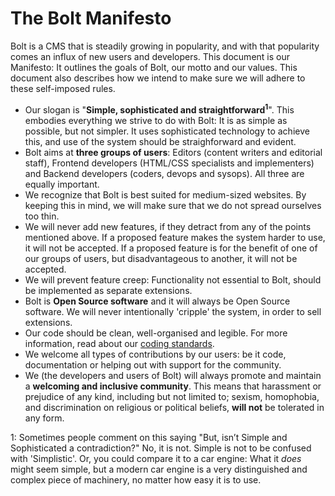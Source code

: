 The Bolt Manifesto
==================

Bolt is a CMS that is steadily growing in popularity, and with that popularity
comes an influx of new users and developers. This document is our Manifesto: It
outlines the goals of Bolt, our motto and our values. This document also
describes how we intend to make sure we will adhere to these self-imposed
rules.

- Our slogan is "**Simple, sophisticated and straightforward<sup>1</sup>**".
  This embodies everything we strive to do with Bolt: It is as simple as
  possible, but not simpler. It uses sophisticated technology to achieve this,
  and use of the system should be straighforward and evident.
- Bolt aims at **three groups of users**: Editors (content writers and
  editorial staff), Frontend developers (HTML/CSS specialists and implementers)
  and Backend developers (coders, devops and sysops). All three are equally
  important.
- We recognize that Bolt is best suited for medium-sized websites. By keeping
  this in mind, we will make sure that we do not spread ourselves too thin.
- We will never add new features, if they detract from any of the points
  mentioned above. If a proposed feature makes the system harder to use, it
  will not be accepted. If a proposed feature is for the benefit of one of our
  groups of users, but disadvantageous to another, it will not be accepted.
- We will prevent feature creep: Functionality not essential to Bolt, should be
  implemented as separate extensions.
- Bolt is **Open Source software** and it will always be Open Source software.
  We will never intentionally 'cripple' the system, in order to sell
  extensions.
- Our code should be clean, well-organised and legible. For more information,
  read about our [coding standards](/internals/code-quality).
- We welcome all types of contributions by our users: be it code, documentation
  or helping out with support for the community.
- We (the developers and users of Bolt) will always promote and maintain a
  **welcoming and inclusive community**. This means that harassment or
  prejudice of any kind, including but not limited to; sexism, homophobia, and
  discrimination on religious or political beliefs, **will not** be tolerated
  in any form.


1: Sometimes people comment on this saying "But, isn’t Simple and Sophisticated
a contradiction?" No, it is not. Simple is not to be confused with
'Simplistic'. Or, you could compare it to a car engine: What it _does_ might
seem simple, but a modern car engine is a very distinguished and complex piece
of machinery, no matter how easy it is to use.
